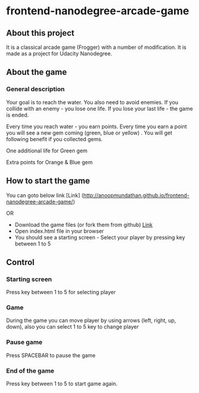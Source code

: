 frontend-nanodegree-arcade-game
===============================
## About this project
It is a classical arcade game (Frogger) with a number of modification.
It is made as a project for Udacity Nanodegree.

## About the game

### General description
Your goal is to reach the water. You also need to avoid enemies.
If you collide with an enemy - you lose one life.
If you lose your last life - the game is ended.

Every time you reach water - you earn points. Every time you earn a point you will see a new gem coming (green, blue or yellow) . You will get following benefit if you collected gems.

One additional life for Green gem

Extra points for Orange & Blue gem

## How to start the game

You can goto below link
[Link] (http://anoopmundathan.github.io/frontend-nanodegree-arcade-game/)

OR

* Download the game files (or fork them from github) [Link](https://github.com/anoopmundathan/frontend-nanodegree-arcade-game.git)
* Open index.html file in your browser
* You should see a starting screen - Select your player by pressing key between 1 to 5

## Control

### Starting screen
Press key between 1 to 5 for selecting player

### Game
During the game you can move player by using arrows (left, right, up, down), also you can select 1 to 5 key to change player

### Pause game
Press SPACEBAR to pause the game

### End of the game
Press key between 1 to 5 to start game again.
